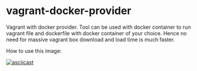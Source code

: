 # vagrant-docker-provider
Vagrant with docker provider. Tool can be used with docker container to run vagrant file and dockerfile with docker container of your choice. Hence no need for massive vagrant box download and load time is much faster.

How to use this image:

[![asciicast](https://asciinema.org/a/d1ep6zgl9n3l4c6ire10pntto.png)](https://asciinema.org/a/d1ep6zgl9n3l4c6ire10pntto)
